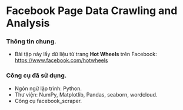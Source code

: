# Facebook Page Data Crawling and Analysis
### Thông tin chung.
- Bài tập này lấy dữ liệu từ trang **Hot Wheels** trên Facebook: https://www.facebook.com/hotwheels
### Công cụ đã sử dụng.
- Ngôn ngữ lập trình: Python.
- Thư viện: NumPy, Matplotlib, Pandas, seaborn, wordcloud.
- Công cụ facebook_scraper.
